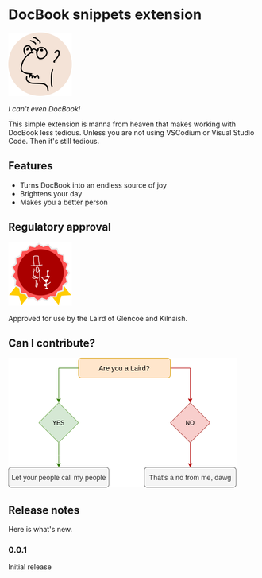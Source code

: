 # DocBook snippets extension

<img src="canteven.png" width=128 alt="I can't even"/>

_I can't even DocBook!_

This simple extension is manna from heaven that makes working with DocBook less tedious. Unless you are not using VSCodium or Visual Studio Code. Then it's still tedious.

## Features

 - Turns DocBook into an endless source of joy
 - Brightens your day
 - Makes you a better person

## Regulatory approval

<img src="approved-by-laird.png" width=128 alt="Approved by Laird"/>

Approved for use by the Laird of Glencoe and Kilnaish.

## Can I contribute?

<img src="contribute.png" alt="I can't even"/>

## Release notes

Here is what's new.

### 0.0.1

Initial release


